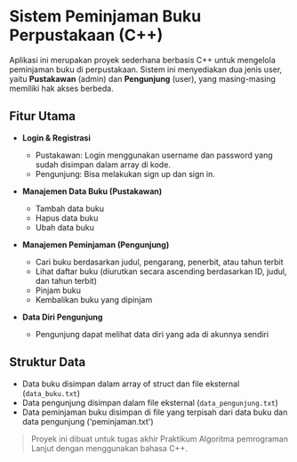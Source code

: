 # Sistem Peminjaman Buku Perpustakaan (C++)

Aplikasi ini merupakan proyek sederhana berbasis C++ untuk mengelola peminjaman buku di perpustakaan. Sistem ini menyediakan dua jenis user, yaitu **Pustakawan** (admin) dan **Pengunjung** (user), yang masing-masing memiliki hak akses berbeda.

## Fitur Utama

- **Login & Registrasi**
  - Pustakawan: Login menggunakan username dan password yang sudah disimpan dalam array di kode.
  - Pengunjung: Bisa melakukan sign up dan sign in.

- **Manajemen Data Buku (Pustakawan)**
  - Tambah data buku
  - Hapus data buku
  - Ubah data buku

- **Manajemen Peminjaman (Pengunjung)**
  - Cari buku berdasarkan judul, pengarang, penerbit, atau tahun terbit
  - Lihat daftar buku (diurutkan secara ascending berdasarkan ID, judul, dan tahun terbit)
  - Pinjam buku
  - Kembalikan buku yang dipinjam 

- **Data Diri Pengunjung**
  - Pengunjung dapat melihat data diri yang ada di akunnya sendiri

## Struktur Data

- Data buku disimpan dalam array of struct dan file eksternal (`data_buku.txt`)
- Data pengunjung disimpan dalam file eksternal (`data_pengunjung.txt`)
- Data peminjaman buku disimpan di file yang terpisah dari data buku dan data pengunjung ('peminjaman.txt')

> Proyek ini dibuat untuk tugas akhir Praktikum Algoritma pemrograman Lanjut dengan menggunakan bahasa C++.
